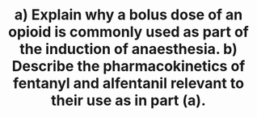 ---
title: "a) Explain why a bolus dose of an opioid is commonly used as part of the induction of anaesthesia. b) Describe the pharmacokinetics of fentanyl and alfentanil relevant to their use as in part (a)."
entityType: SAQ
exam: PEX
college: ANZCA
year: 2023
sitting: B
question: 11
passRate: 45
EC_expectedDomains:
- "reasons for opioid bolus at induction"
- "for example – synergism with other induction agents, reduction in dose of induction agent, blunt sympathetic response to intubation, blunt cough and airway reflexes (LMA), facilitate IPPV, analgesia (intra- and post-operative)"
- "pharmacokinetics"
- "the time to peak effect of a bolus of fentanyl is approximately 5 minutes, and alfentanil 90 secs – therefore both are suitably timed to use at induction o explaining onset times using pharmacokinetics, especially"
- "potency (therefore dose given)"
- "pKa (therefore % un-ionised)"
- "explaining offset after a bolus"
EC_extraCredit:
- "nuanced discussion with clinical context"
- "detailed PK explanation"
- "more detail about the diffusible fraction including % plasma protein binding"
- "explaining the apparent paradox with the higher lipid solubility of fentanyl"
- "describing specific plasma concentrations and durations of effect produced by different bolus doses of each drug, with examples of when this might be relevant"
- "explaining why fentanyl has a longer duration of effect despite having a higher clearance"
EC_errorsCommon:
- "not answering both parts adequately"
- "part (a)"
- "discussing the cellular mechanism of action of opioids, and the pain pathways"
- "little or no discussion of part (a) but discussing part (b) extensively"
- "many candidates did not mention blunting airway reflexes, or respiratory depression"
- "part (b)"
- "discussing different modes of administration, other than IV bolus at induction"
- "offset after a bolus was frequently omitted"
- "discussing opioids other than fentanyl and alfentanil"
- "listing pharmacokinetic data without explanation"
---